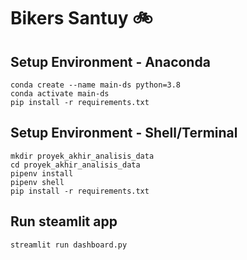 # Bikers Santuy 🚲

## Setup Environment - Anaconda
```
conda create --name main-ds python=3.8
conda activate main-ds
pip install -r requirements.txt
```

## Setup Environment - Shell/Terminal
```
mkdir proyek_akhir_analisis_data
cd proyek_akhir_analisis_data
pipenv install
pipenv shell
pip install -r requirements.txt
```

## Run steamlit app
```
streamlit run dashboard.py
```